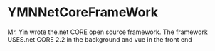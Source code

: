 # YMNNetCoreFrameWork
Mr. Yin wrote the.net CORE open source framework. The framework USES.net CORE 2.2 in the background and vue in the front end 
